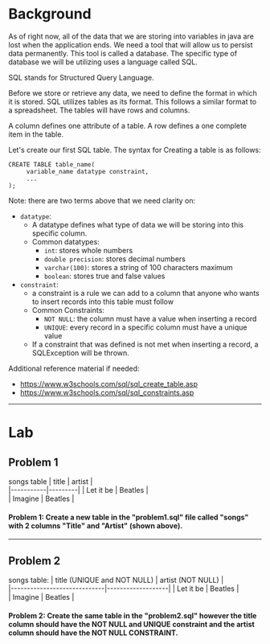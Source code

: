 # Background
As of right now, all of the data that we are storing into variables in java are lost when the application ends. We need a tool that will 
allow us to persist data permanently. This tool is called a database.
The specific type of database we will be utilizing uses a language called SQL.

SQL stands for Structured Query Language.

Before we store or retrieve any data, we need to define the format in which it is stored. SQL utilizes tables as its format.
This follows a similar format to a spreadsheet. The tables will have rows and columns.

A column defines one attribute of a table.
A row defines a one complete item in the table.

Let's create our first SQL table.
The syntax for Creating a table is as follows:
```roomsql
CREATE TABLE table_name(
     variable_name datatype constraint,
     ...
);
```
Note: there are two terms above that we need clarity on:
- `datatype`:
     - A datatype defines what type of data we will be storing into this specific column.
     - Common datatypes:
         - `int`: stores whole numbers
         - `double precision`: stores decimal numbers
         - `varchar(100)`: stores a string of 100 characters maximum
         - `boolean`: stores true and false values
- `constraint`:
     - a constraint is a rule we can add to a column that anyone who wants to insert records into this table must follow
     - Common Constraints:
         - `NOT NULL`: the column must have a value when inserting a record
         - `UNIQUE`: every record in a specific column must have a unique value
     - If a constraint that was defined is not met when inserting a record, a SQLException will be thrown.


Additional reference material if needed:
- https://www.w3schools.com/sql/sql_create_table.asp
- https://www.w3schools.com/sql/sql_constraints.asp

- - - 

# Lab

## Problem 1
songs table
| title     | artist  |    	    
|-----------|---------|
| Let it be | Beatles |          
| Imagine   | Beatles |

#### Problem 1: Create a new table in the "problem1.sql" file called "songs" with 2 columns "Title" and "Artist" (shown above).

- - -

## Problem 2 
songs table:
| title (UNIQUE and NOT NULL) | artist (NOT NULL) |    	    
|-----------------------------|-------------------|
| Let it be                   | Beatles           |          
| Imagine                     | Beatles           |

#### Problem 2: Create the same table in the "problem2.sql" however the title column should have the NOT NULL and UNIQUE constraint and the artist column should have the NOT NULL CONSTRAINT.
